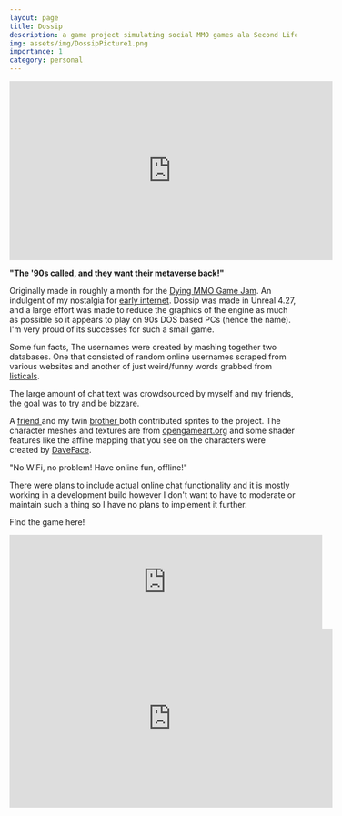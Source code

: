 ```yaml
---
layout: page
title: Dossip
description: a game project simulating social MMO games ala Second Life, VRChat, or Worlds.com.
img: assets/img/DossipPicture1.png
importance: 1
category: personal
---
```

<iframe src="http://www.youtube-nocookie.com/embed/g-b2TCUNsoY?vq=&modestbranding=1&rel=0&color=white&controls=0&disablekb=1" width="568" height="315" title="DOSSIP.net" frameborder="0" allowfullscreen></iframe>

**"The '90s called, and they want their metaverse back!"**

Originally made in roughly a month for the [Dying MMO Game Jam](https://itch.io/jam/death-of-an-mmo-game-jam).
An indulgent of my nostalgia for [early internet](https://theoldnet.com/ "The Old Internet Browser"). Dossip was made in Unreal 4.27, and a large effort was made to reduce the graphics of the engine as much as possible so it appears to play on 90s DOS based PCs (hence the name). I'm very proud of its successes for such a small game.

Some fun facts, The usernames were created by mashing together two databases. One that consisted of random online usernames scraped from various websites and another of just weird/funny words grabbed from [listicals](https://en.wikipedia.org/wiki/Listicle "Wikipedia page for Listicles, weird word. ").

The large amount of chat text was crowdsourced by myself and my friends, the goal was to try and be bizzare.

A [friend ](https://epicgameguy.itch.io/)and my twin [brother ](https://www.instagram.com/ombelra/ "My twin broskis instagram.")both contributed sprites to the project. The character meshes and textures are from [opengameart.org](https://opengameart.org/ "A great place for open game art.") and some shader features like the affine mapping that you see on the characters were created by [DaveFace](https://github.com/DaveFace/UnrealRetroShaders "Retro PS1 Post Processing effects.").

"No WiFi, no problem! Have online fun, offline!"

There were plans to include actual online chat functionality and it is mostly working in a development build however I don't want to have to moderate or maintain such a thing so I have no plans to implement it further.

FInd the game here!

<iframe src="https://itch.io/embed/1391270?linkback=true&border_width=0&bg_color=222222&fg_color=eeeeee&border_color=363636" width="550" height="165" frameborder="0"><a href="https://haid.itch.io/dossip">DOSSIP.net by HAID</a></iframe>

<iframe src="http://www.youtube-nocookie.com/embed/FKT_Rjvkevs?vq=modestbranding=1&rel=0&color=white&controls=0&disablekb=1" width="568" height="315" title="Indiegame Showcase: DOSSIP net - See the last minutes of a dying online game with very old graphics" frameborder="0" allowfullscreen></iframe>
